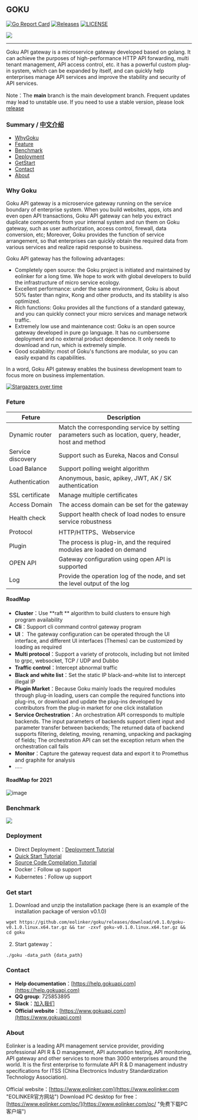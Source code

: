 ## GOKU

[![Go Report Card](https://goreportcard.com/badge/github.com/eolinker/goku)](https://goreportcard.com/report/github.com/eolinker/goku) [![Releases](https://img.shields.io/github/release/eolinker/goku/all.svg?style=flat-square)](https://github.com/eolinker/goku/releases) [![LICENSE](https://img.shields.io/github/license/eolinker/goku.svg?style=flat-square)](https://github.com/eolinker/goku/blob/main/LICENSE)

![](http://data.eolinker.com/course/ZjVKwg65f0af2f992b0ce0fcfd64d04da1696dcab3853ee.png)

------------

Goku API gateway is a microservice gateway developed based on golang. It can achieve the purposes of high-performance HTTP API forwarding, multi tenant management, API access control, etc. it has a powerful custom plug-in system, which can be expanded by itself, and can quickly help enterprises manage API services and improve the stability and security of API services.

Note：The **main** branch is the main development branch. Frequent updates may lead to unstable use. If you need to use a stable version, please look [release](https://github.com/eolinker/goku/releases)

### Summary / [中文介绍](https://github.com/eolinker/goku/blob/main/README_CN.md)

- [WhyGoku](#WhyGoku "Why Goku")
- [Feature](#Feature)
- [Benchmark](#Benchmark)
- [Deployment](#Deployment)
- [GetStart](#GetStart "Get Start")
- [Contact](#Contact)
- [About](#About)

### Why Goku

Goku API gateway is a microservice gateway running on the service boundary of enterprise system. When you build websites, apps, iots and even open API transactions, Goku API gateway can help you extract duplicate components from your internal system and run them on Goku gateway, such as user authorization, access control, firewall, data conversion, etc; Moreover, Goku provides the function of service arrangement, so that enterprises can quickly obtain the required data from various services and realize rapid response to business.

Goku API gateway has the following advantages:

- Completely open source: the Goku project is initiated and maintained by eolinker for a long time. We hope to work with global developers to build the infrastructure of micro service ecology.
- Excellent performance: under the same environment, Goku is about 50% faster than nginx, Kong and other products, and its stability is also optimized.
- Rich functions: Goku provides all the functions of a standard gateway, and you can quickly connect your micro services and manage network traffic.
- Extremely low use and maintenance cost: Goku is an open source gateway developed in pure go language. It has no cumbersome deployment and no external product dependence. It only needs to download and run, which is extremely simple.
- Good scalability: most of Goku's functions are modular, so you can easily expand its capabilities.

In a word, Goku API gateway enables the business development team to focus more on business implementation.

[![Stargazers over time](https://starchart.cc/eolinker/goku.svg)](#)

### Feture

| Feture            | Description                                                  |
| ----------------- | ------------------------------------------------------------ |
| Dynamic router    | Match the corresponding service by setting parameters such as location, query, header, host and method |
| Service discovery | Support such as Eureka, Nacos and Consul                     |
| Load Balance      | Support polling weight algorithm                             |
| Authentication    | Anonymous, basic, apikey, JWT, AK / SK authentication        |
| SSL certificate   | Manage multiple certificates                                 |
| Access Domain     | The access domain can be set for the gateway                 |
| Health check      | Support health check of load nodes to ensure service robustness |
| Protocol          | HTTP/HTTPS、Webservice                                       |
| Plugin            | The process is plug-in, and the required modules are loaded on demand |
| OPEN API          | Gateway configuration using open API is supported            |
| Log               | Provide the operation log of the node, and set the level output of the log |

#### RoadMap

- **Cluster**：Use **raft ** algorithm to build clusters to ensure high program availability
- **Cli**：Support cli command control gateway program
- **UI**： The gateway configuration can be operated through the UI interface, and different UI interfaces (Themes) can be customized by loading as required
- **Multi protocol**：Support a variety of protocols, including but not limited to grpc, websocket, TCP / UDP and Dubbo
- **Traffic control**：Intercept abnormal traffic
- **Black and white list**：Set the static IP black-and-white list to intercept illegal IP
- **Plugin Market**：Because Goku mainly loads the required modules through plug-in loading, users can compile the required functions into plug-ins, or download and update the plug-ins developed by contributors from the plug-in market for one click installation
- **Service Orchestration**：An orchestration API corresponds to multiple backends. The input parameters of backends support client input and parameter transfer between backends; The returned data of backend supports filtering, deleting, moving, renaming, unpacking and packaging of fields; The orchestration API can set the exception return when the orchestration call fails
- **Monitor**：Capture the gateway request data and export it to Promethus and graphite for analysis
- .....

#### RoadMap  for 2021

![image](https://user-images.githubusercontent.com/25589530/131605703-698222c6-42fb-4242-b47d-d962d949cdcf.png)

### Benchmark


![](http://data.eolinker.com/course/6Md3iDR8e64ebc99af18b628851c0b75a8a2061b4b26ff1.png)



### Deployment

* Direct Deployment：[Deployment Tutorial](https://help.gokuapi.com/?path=/quick/arrange)
* [Quick Start Tutorial](https://help.gokuapi.com/?path=/quick/quick_course)
* [Source Code Compilation Tutorial](https://help.gokuapi.com/?path=/quick/arrange)
* Docker：Follow up support
* Kubernetes：Follow up support

### Get start

1. Download and unzip the installation package (here is an example of the installation package of version v0.1.0)

```
wget https://github.com/eolinker/goku/releases/download/v0.1.0/goku-v0.1.0.linux.x64.tar.gz && tar -zxvf goku-v0.1.0.linux.x64.tar.gz && cd goku
```

2. Start gateway：

```
./goku -data_path {data_path}
```

### Contact

- **Help documentation**：[https://help.gokuapi.com](https://help.gokuapi.com)
- **QQ group**: 725853895
- **Slack**：[加入我们](https://join.slack.com/t/slack-zer6755/shared_invite/zt-u7wzqp1u-aNA0XK9Bdb3kOpN03jRmYQ)
- **Official website**：[https://www.gokuapi.com](https://www.gokuapi.com)

### About

Eolinker is a leading API management service provider, providing professional API R & D management, API automation testing, API monitoring, API gateway and other services to more than 3000 enterprises around the world. It is the first enterprise to formulate API R & D management industry specifications for ITSS (China Electronics Industry Standardization Technology Association).

Official website：[https://www.eolinker.com](https://www.eolinker.com "EOLINKER官方网站")
Download PC desktop for free：[https://www.eolinker.com/pc/](https://www.eolinker.com/pc/ "免费下载PC客户端")
